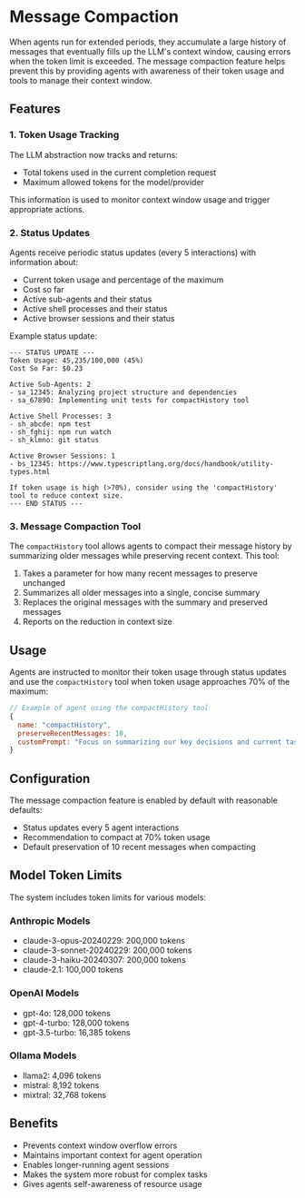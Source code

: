 # Message Compaction

When agents run for extended periods, they accumulate a large history of messages that eventually fills up the LLM's context window, causing errors when the token limit is exceeded. The message compaction feature helps prevent this by providing agents with awareness of their token usage and tools to manage their context window.

## Features

### 1. Token Usage Tracking

The LLM abstraction now tracks and returns:
- Total tokens used in the current completion request
- Maximum allowed tokens for the model/provider

This information is used to monitor context window usage and trigger appropriate actions.

### 2. Status Updates

Agents receive periodic status updates (every 5 interactions) with information about:
- Current token usage and percentage of the maximum
- Cost so far
- Active sub-agents and their status
- Active shell processes and their status
- Active browser sessions and their status

Example status update:
```
--- STATUS UPDATE ---
Token Usage: 45,235/100,000 (45%)
Cost So Far: $0.23

Active Sub-Agents: 2
- sa_12345: Analyzing project structure and dependencies
- sa_67890: Implementing unit tests for compactHistory tool

Active Shell Processes: 3
- sh_abcde: npm test
- sh_fghij: npm run watch
- sh_klmno: git status

Active Browser Sessions: 1
- bs_12345: https://www.typescriptlang.org/docs/handbook/utility-types.html

If token usage is high (>70%), consider using the 'compactHistory' tool to reduce context size.
--- END STATUS ---
```

### 3. Message Compaction Tool

The `compactHistory` tool allows agents to compact their message history by summarizing older messages while preserving recent context. This tool:

1. Takes a parameter for how many recent messages to preserve unchanged
2. Summarizes all older messages into a single, concise summary
3. Replaces the original messages with the summary and preserved messages
4. Reports on the reduction in context size

## Usage

Agents are instructed to monitor their token usage through status updates and use the `compactHistory` tool when token usage approaches 70% of the maximum:

```javascript
// Example of agent using the compactHistory tool
{
  name: "compactHistory",
  preserveRecentMessages: 10,
  customPrompt: "Focus on summarizing our key decisions and current tasks."
}
```

## Configuration

The message compaction feature is enabled by default with reasonable defaults:
- Status updates every 5 agent interactions
- Recommendation to compact at 70% token usage
- Default preservation of 10 recent messages when compacting

## Model Token Limits

The system includes token limits for various models:

### Anthropic Models
- claude-3-opus-20240229: 200,000 tokens
- claude-3-sonnet-20240229: 200,000 tokens
- claude-3-haiku-20240307: 200,000 tokens
- claude-2.1: 100,000 tokens

### OpenAI Models
- gpt-4o: 128,000 tokens
- gpt-4-turbo: 128,000 tokens
- gpt-3.5-turbo: 16,385 tokens

### Ollama Models
- llama2: 4,096 tokens
- mistral: 8,192 tokens
- mixtral: 32,768 tokens

## Benefits

- Prevents context window overflow errors
- Maintains important context for agent operation
- Enables longer-running agent sessions
- Makes the system more robust for complex tasks
- Gives agents self-awareness of resource usage